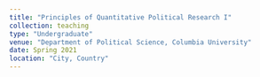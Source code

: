 ```yaml
---
title: "Principles of Quantitative Political Research I"
collection: teaching
type: "Undergraduate"
venue: "Department of Political Science, Columbia University"
date: Spring 2021
location: "City, Country"
---
```



